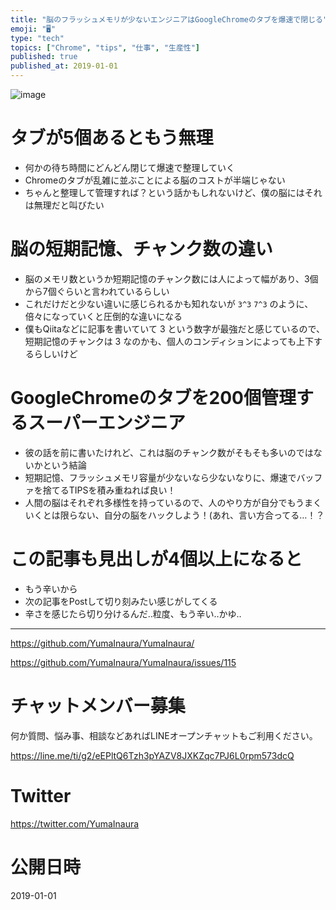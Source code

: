 ```yaml
---
title: "脳のフラッシュメモリが少ないエンジニアはGoogleChromeのタブを爆速で閉じる"
emoji: "🖥"
type: "tech"
topics: ["Chrome", "tips", "仕事", "生産性"]
published: true
published_at: 2019-01-01
---
```


![image](https://user-images.githubusercontent.com/13635059/50569865-33c06800-0db5-11e9-8700-a08ceca1bd34.png)

# タブが5個あるともう無理

- 何かの待ち時間にどんどん閉じて爆速で整理していく
- Chromeのタブが乱雑に並ぶことによる脳のコストが半端じゃない
- ちゃんと整理して管理すれば？という話かもしれないけど、僕の脳にはそれは無理だと叫びたい

# 脳の短期記憶、チャンク数の違い

- 脳のメモリ数というか短期記憶のチャンク数には人によって幅があり、3個から7個ぐらいと言われているらしい
- これだけだと少ない違いに感じられるかも知れないが `3^3` `7^3` のように、倍々になっていくと圧倒的な違いになる
- 僕もQiitaなどに記事を書いていて 3 という数字が最強だと感じているので、短期記憶のチャンクは 3 なのかも、個人のコンディションによっても上下するらしいけど

# GoogleChromeのタブを200個管理するスーパーエンジニア

- 彼の話を前に書いたけれど、これは脳のチャンク数がそもそも多いのではないかという結論
- 短期記憶、フラッシュメモリ容量が少ないなら少ないなりに、爆速でバッファを捨てるTIPSを積み重ねれば良い！
- 人間の脳はそれぞれ多様性を持っているので、人のやり方が自分でもうまくいくとは限らない、自分の脳をハックしよう！(あれ、言い方合ってる…！？

# この記事も見出しが4個以上になると

- もう辛いから
- 次の記事をPostして切り刻みたい感じがしてくる
- 辛さを感じたら切り分けるんだ‥粒度、もう辛い‥かゆ‥


---

https://github.com/YumaInaura/YumaInaura/

https://github.com/YumaInaura/YumaInaura/issues/115








<!-- Update From Qiita API -->

# チャットメンバー募集


何か質問、悩み事、相談などあればLINEオープンチャットもご利用ください。

https://line.me/ti/g2/eEPltQ6Tzh3pYAZV8JXKZqc7PJ6L0rpm573dcQ





# Twitter


https://twitter.com/YumaInaura


<!-- Update From Qiita API -->



# 公開日時

2019-01-01
